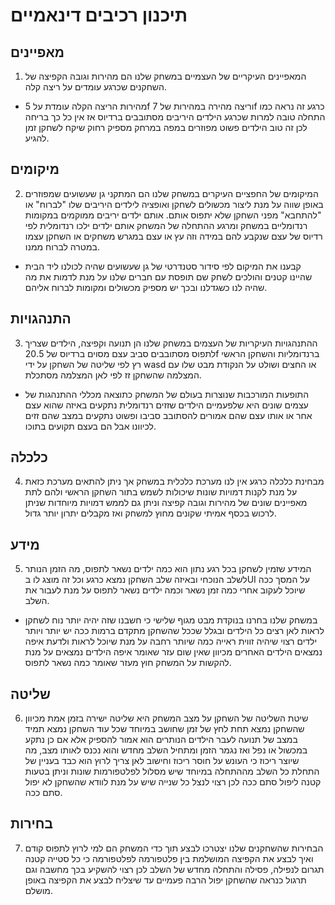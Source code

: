 # תיכנון רכיבים דינאמיים

## מאפיינים
1) המאפיינים העיקריים של העצמיים במשחק שלנו הם מהירות וגובה הקפיצה של השחקנים שכרגע עומדים על ריצה קלה.
* מהירות הריצה הקלה עומדת על 5f וריצה מהירה במהירות של 7f כרגע זה נראה כמו התחלה טובה למרות שכרגע הילדים היריבים מסתובבים ברדיוס אז אין כל כך בריחה לכן זה טוב הילדים פשוט מפוזרים במפה במרחק מספיק רחוק שיקח לשחקן זמן להגיע.

## מיקומים
2) המיקומים של החפציים העיקרים במשחק שלנו הם המתקני גן שעשועים שמפוזרים באופן שווה על מנת ליצור מכשולים לשחקן ואופציה לילדים היריבים שלו "לברוח" או "להתחבא" מפני השחקן שלא יתפוס אותם.
אותם ילדים יריבים ממוקמים במקומות רנדומליים במשחק ומרגע ההתחלה של המשחק אותם ילדים ילכו רנדומלית לפי רדיוס של עצם שנקבע להם במידה וזה עץ או עצם במגרש משחקים או השחקן עצמו במטרה לברוח ממנו.
* קבענו את המיקום לפי סידור סטנדרטי של גן שעשועים שהיה לכולנו ליד הבית שהיינו קטנים והולכים לשחק שם תופסת עם חברים שלנו על מנת לדמות את מה שהיה לנו כשגדלנו ובכך יש מספיק מכשולים ומקומות לברוח אליהם.

## התנהגויות
3) ההתנהגויות העיקריות של העצמים במשחק שלנו הן תנועה וקפיצה, הילדים שצריך לתפוס מסתובבים סביב עצם מסוים ברדיוס של 20.5f ברנדומליות והשחקן הראשי רץ לפי שליטה של השחקן על ידי wasd או החצים ושולט על הנקודת מבט שלו עם המצלמה שהשחקן זז לפי לאן המצלמה מסתכלת.
* התופעות המורכבות שנוצרות בעולם של המשחק כתוצאה מכללי ההתנהגות של עצמים שונים היא שלפעמיים הילדים שזזים רנדומלית נתקעים באיזה שהוא עצם אחר או אותו עצם שהם אמורים להסתובב סביבו ופשוט נתקעים במצב שהם זזים לכיוונו אבל הם בעצם תקועים בתוכו.

## כלכלה
4) מבחינת כלכלה כרגע אין לנו מערכת כלכלית במשחק אך ניתן להתאים מערכת כזאת על מנת לקנות דמויות שונות שיכולות לשמש בתור השחקן הראשי ולהם לתת מאפיינים שונים של מהירות וגובה קפיצה וניתן גם לממש דמויות מיוחדות שניתן לרכוש בכסף אמיתי שקונים מחוץ למשחק ואז מקבלים יתרון יותר גדול.

## מידע
5) המידע שזמין לשחקן בכל רגע נתון הוא כמה ילדים נשאר לתפוס, מה הזמן הנותר לשלב הנוכחי ובאיזה שלב השחקן נמצא כרגע וכל זה מוצג לו בUI על המסך ככה שיוכל לעקוב אחרי כמה זמן נשאר וכמה ילדים נשאר לתפוס על מנת לעבור את השלב.
* במשחק שלנו בחרנו בנוקדת מבט מגוף שלישי כי חשבנו שזה יהיה יותר נוח לשחקן לראות לאן רצים כל הילדים ובגלל שככל שהשחקן מתקדם ברמות ככה יש יותר ויותר ילדים רצוי שיהיה זווית ראייה כמה שיותר רחבה על מנת שיוכל לראות ולדעת איפה נמצאים הילדים האחרים מכיוון שאין שום עזר שאומר איפה הילדים נמצאים על מנת להקשות על המשחק חוץ מעזר שאומר כמה נשאר לתפוס.

## שליטה
6) שיטת השליטה של השחקן על מצב המשחק היא שליטה ישירה בזמן אמת מכיוון שהשחקן נמצא תחת לחץ של זמן שחושב במיוחד שכל עוד השחקן נמצא תמיד במצב של תנועה לעבר הילדים הנותרים הוא אמור להספיק אלא אם כן נתקע במכשול או נפל ואז נגמר הזמן ומתחיל השלב מחדש והוא נכנס לאותו מצב, מה שיוצר ריכוז כי העונש על חוסר ריכוז וחישוב לאן צריך לרוץ הוא כבד בעניין של התחלת כל השלב מההתחלה במיוחד שיש מסלול לפלטפורמות שונות וניתן בטעות קטנה ליפול סתם ככה לכן רצוי לנצל כל שנייה שיש על מנת לוודא שהשחקן לא יפול סתם ככה.

## בחירות
7) הבחירות שהשחקנים שלנו יצטרכו לבצע תוך כדי המשחק הם למי לרוץ לתפוס קודם ואיך לבצע את הקפיצה המושלמת בין פלטפורמה לפלטפורמה כי כל סטייה קטנה תגרום לנפילה, פסילה והתחלה מחדש של השלב לכן רצוי להשקיע בכך מחשבה וגם תרגול כנראה שהשחקן יפול הרבה פעמיים עד שיצליח לבצע את הקפיצה באופן מושלם.
